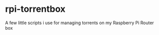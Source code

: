 rpi-torrentbox
==============

A few little scripts i use for managing torrents on my Raspberry Pi Router box
